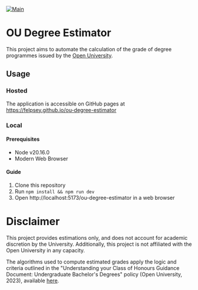 [![Main](https://github.com/felpsey/ou-degree-estimator/actions/workflows/deploy.yml/badge.svg)](https://github.com/felpsey/ou-degree-estimator/actions/workflows/deploy.yml)

# OU Degree Estimator

This project aims to automate the calculation of the grade of degree programmes issued by the [Open University](https://open.ac.uk).

## Usage

### Hosted

The application is accessible on GitHub pages at https://felpsey.github.io/ou-degree-estimator

### Local

#### Prerequisites

- Node v20.16.0
- Modern Web Browser

#### Guide

1. Clone this repository
2. Run `npm install && npm run dev`
3. Open http://localhost:5173/ou-degree-estimator in a web browser

# Disclaimer

This project provides estimations only, and does not account for academic discretion by the University. Additionally, this project is not affiliated with the Open University in any capacity.

The algorithms used to compute estimated grades apply the logic and criteria outlined in the "Understanding your Class of Honours Guidance Document: Undergraduate Bachelor's Degrees" policy (Open University, 2023), available [here](https://help.open.ac.uk/documents/policies/working-out-your-class-of-honours/files/252/Understanding%20your%20Class%20of%20Honours%20Bachelors%20May%2023.pdf).